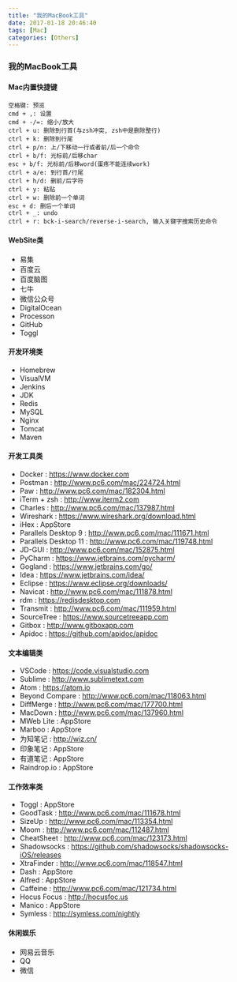 ```yaml
---
title: "我的MacBook工具"
date: 2017-01-18 20:46:40
tags: [Mac]
categories: [Others]
---
```


### 我的MacBook工具

#### Mac内置快捷键

```
空格键: 预览
cmd + ,: 设置
cmd + -/=: 缩小/放大
ctrl + u: 删除到行首(与zsh冲突, zsh中是删除整行)
ctrl + k: 删除到行尾
ctrl + p/n: 上/下移动一行或者前/后一个命令
ctrl + b/f: 光标前/后移char
esc + b/f: 光标前/后移word(蛋疼不能连续work)
ctrl + a/e: 到行首/行尾
ctrl + h/d: 删前/后字符
ctrl + y: 粘贴
ctrl + w: 删除前一个单词
esc + d: 删后一个单词
ctrl + _: undo
ctrl + r: bck-i-search/reverse-i-search, 输入关键字搜索历史命令
```

#### WebSite类

- 易集
- 百度云
- 百度脑图
- 七牛
- 微信公众号
- DigitalOcean
- Processon
- GitHub
- Toggl

#### 开发环境类

- Homebrew
- VisualVM
- Jenkins
- JDK
- Redis
- MySQL
- Nginx
- Tomcat
- Maven

#### 开发工具类

- Docker : https://www.docker.com
- Postman : http://www.pc6.com/mac/224724.html
- Paw : http://www.pc6.com/mac/182304.html
- iTerm + zsh : http://www.iterm2.com
- Charles : http://www.pc6.com/mac/137987.html
- Wireshark : https://www.wireshark.org/download.html
- iHex : AppStore
- Parallels Desktop 9 : http://www.pc6.com/mac/111671.html
- Parallels Desktop 11 : http://www.pc6.com/mac/119748.html
- JD-GUI : http://www.pc6.com/mac/152875.html
- PyCharm : https://www.jetbrains.com/pycharm/
- Gogland : https://www.jetbrains.com/go/
- Idea : https://www.jetbrains.com/idea/
- Eclipse : https://www.eclipse.org/downloads/
- Navicat : http://www.pc6.com/mac/111878.html
- rdm : https://redisdesktop.com
- Transmit : http://www.pc6.com/mac/111959.html
- SourceTree : https://www.sourcetreeapp.com
- Gitbox : http://www.gitboxapp.com
- Apidoc : https://github.com/apidoc/apidoc

#### 文本编辑类

- VSCode : https://code.visualstudio.com
- Sublime : http://www.sublimetext.com
- Atom : https://atom.io
- Beyond Compare : http://www.pc6.com/mac/118063.html
- DiffMerge : http://www.pc6.com/mac/177700.html
- MacDown : http://www.pc6.com/mac/137960.html
- MWeb Lite : AppStore
- Marboo : AppStore
- 为知笔记 : http://wiz.cn/
- 印象笔记 : AppStore
- 有道笔记 : AppStore
- Raindrop.io : AppStore


#### 工作效率类

- Toggl : AppStore
- GoodTask : http://www.pc6.com/mac/111678.html
- SizeUp : http://www.pc6.com/mac/113354.html
- Moom : http://www.pc6.com/mac/112487.html
- CheatSheet : http://www.pc6.com/mac/123173.html
- Shadowsocks : https://github.com/shadowsocks/shadowsocks-iOS/releases
- XtraFinder : http://www.pc6.com/mac/118547.html
- Dash : AppStore
- Alfred : AppStore
- Caffeine : http://www.pc6.com/mac/121734.html
- Hocus Focus : http://hocusfoc.us
- Manico : AppStore
- Symless : http://symless.com/nightly

#### 休闲娱乐

- 网易云音乐
- QQ
- 微信
